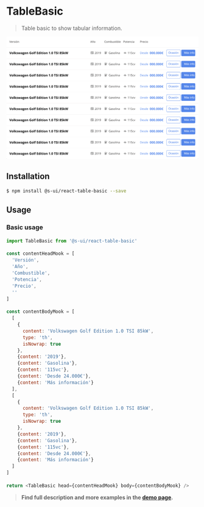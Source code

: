# TableBasic

> Table basic to show tabular information.

![Table Basic](./assets/preview.png)

## Installation

```sh
$ npm install @s-ui/react-table-basic --save
```

## Usage

### Basic usage

```js
import TableBasic from '@s-ui/react-table-basic'

const contentHeadMook = [
  'Versión',
  'Año',
  'Combustible',
  'Potencia',
  'Precio',
  ''
]

const contentBodyMook = [
  [
    {
      content: 'Volkswagen Golf Edition 1.0 TSI 85kW',
      type: 'th',
      isNowrap: true
    },
    {content: '2019'},
    {content: 'Gasolina'},
    {content: '115vc'},
    {content: 'Desde 24.000€'},
    {content: 'Más información'}
  ],
  [
    {
      content: 'Volkswagen Golf Edition 1.0 TSI 85kW',
      type: 'th',
      isNowrap: true
    },
    {content: '2019'},
    {content: 'Gasolina'},
    {content: '115vc'},
    {content: 'Desde 24.000€'},
    {content: 'Más información'}
  ]
]

return <TableBasic head={contentHeadMook} body={contentBodyMook} />
```

> **Find full description and more examples in the [demo page](#).**

